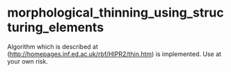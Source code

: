 # morphological_thinning_using_structuring_elements
Algorithm which is described at (http://homepages.inf.ed.ac.uk/rbf/HIPR2/thin.htm) is implemented.
Use at your own risk.
